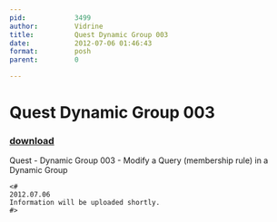 ```yaml
---
pid:            3499
author:         Vidrine
title:          Quest Dynamic Group 003
date:           2012-07-06 01:46:43
format:         posh
parent:         0

---
```


# Quest Dynamic Group 003

### [download](//scripts/3499.ps1)

Quest - Dynamic Group 003 - Modify a Query (membership rule) in a Dynamic Group

```posh
<#
2012.07.06
Information will be uploaded shortly.
#>
```
